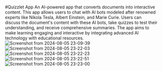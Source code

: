 #Quizzlet App
An AI-powered app that converts documents into interactive content. This app allows users to chat with AI bots modeled after renowned experts like Nikola Tesla, Albert Einstein, and Marie Curie. Users can discuss the document's content with these AI bots, take quizzes to test their understanding, and receive comprehensive summaries. The app aims to make learning engaging and interactive by integrating advanced AI technology with educational resources.![Screenshot from 2024-08-05 23-09-39](https://github.com/user-attachments/assets/72b8ef2d-e49f-4a0e-9aea-f0db85a5674d)
![Screenshot from 2024-08-05 23-22-03](https://github.com/user-attachments/assets/898dfc89-cd22-498f-acd4-e4e07d1f0b60)
![Screenshot from 2024-08-05 23-22-23](https://github.com/user-attachments/assets/643fde9b-aed1-4c65-bfc5-17114903dc71)
![Screenshot from 2024-08-05 23-22-51](https://github.com/user-attachments/assets/7dcb3dc5-afde-49f0-992b-cc268714440e)
![Screenshot from 2024-08-05 23-23-00](https://github.com/user-attachments/assets/cae4b441-a1f0-4ed5-a284-8cdd39cc6fa4)
